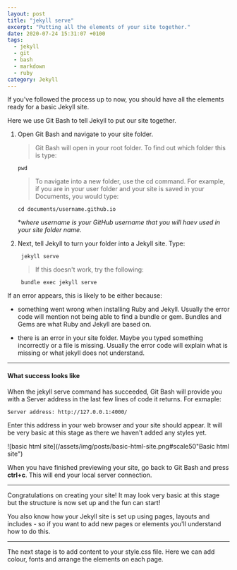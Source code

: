 ```yaml
---
layout: post
title: "jekyll serve"
excerpt: "Putting all the elements of your site together."
date: 2020-07-24 15:31:07 +0100
tags:
  - jekyll
  - git
  - bash
  - markdown
  - ruby
category: Jekyll
---
```


If you've followed the process up to now, you should have all the elements ready for a basic Jekyll site.

Here we use Git Bash to tell Jekyll to put our site together. 

1. Open Git Bash and navigate to your site folder. 

   > Git Bash will open in your root folder. To find out which folder this is type:

       pwd

   > To navigate into a new folder, use the cd command. For example, if you are in your user folder and your site is saved in your Documents, you would type:

       cd documents/username.github.io

   **where username is your GitHub username that you will haev used in your site folder name.*

2. Next, tell Jekyll to turn your folder into a Jekyll site. Type:

        jekyll serve
  
   > If this doesn't work, try the following: 

        bundle exec jekyll serve

If an error appears, this is likely to be either because:

- something went wrong when installing Ruby and Jekyll. Usually the error code will mention not being able to find a bundle or gem. Bundles and Gems are what Ruby and Jekyll are based on. 

- there is an error in your site folder. Maybe you typed something incorrectly or a file is missing. Usually the error code will explain what is missing or what jekyll does not understand. 

<hr class="line">

#### What success looks like

When the jekyll serve command has succeeded, Git Bash will provide you with a Server address in the last few lines of code it returns. For exmaple:

    Server address: http://127.0.0.1:4000/

Enter this address in your web browser and your site should appear. It will be very basic at this stage as there we haven't added any styles yet.

![basic html site](/assets/img/posts/basic-html-site.png#scale50"Basic html site")

When you have finished previewing your site, go back to Git Bash and press **ctrl+c**. This will end your local server connection.

<hr class="line">

Congratulations on creating your site! It may look very basic at this stage but the structure is now set up and the fun can start!

You also know how your Jekyll site is set up using pages, layouts and includes - so if you want to add new pages or elements you'll understand how to do this.

<hr class="line">

The next stage is to add content to your style.css file. Here we can add colour, fonts and arrange the elements on each page. 